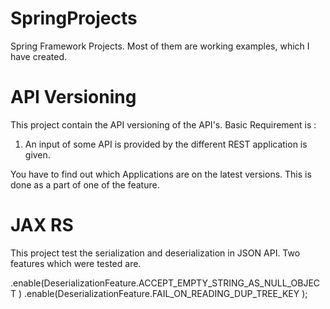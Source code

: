 # SpringProjects
Spring Framework Projects. Most of them are working examples, which I have created.


# API Versioning 
This project contain the API versioning of the API's.
Basic Requirement is :
1. An input of some API is provided by the different REST application is given.

You have to find out which Applications are on the latest versions. This is done as a part of one of the feature.

# JAX RS
This project test the serialization and deserialization in JSON API.
Two features which were tested are.

.enable(DeserializationFeature.ACCEPT_EMPTY_STRING_AS_NULL_OBJECT )
                .enable(DeserializationFeature.FAIL_ON_READING_DUP_TREE_KEY );



